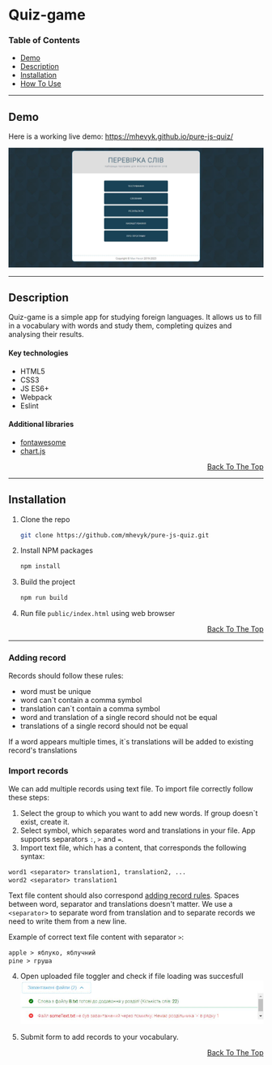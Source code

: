# Quiz-game

### Table of Contents

- [Demo](#demo)
- [Description](#description)
- [Installation](#installation)
- [How To Use](#how-to-use)

---

## Demo

Here is a working live demo: <a href="https://mhevyk.github.io/pure-js-quiz/" target="_blank">https://mhevyk.github.io/pure-js-quiz/

![Project Image](src/assets/docs/preview.jpg)

---

## Description

Quiz-game is a simple app for studying foreign languages. It allows us to fill in a vocabulary with words and study them, completing quizes and analysing their results.

#### Key technologies

- HTML5
- CSS3
- JS ES6+
- Webpack
- Eslint

#### Additional libraries

- <a href="https://fontawesome.com/" target="_blank">fontawesome</a>
- <a href="https://www.chartjs.org/docs/latest/" target="_blank">chart.js</a>

<p align="right">
<a href='#quiz-game'>Back To The Top</a>
</p>

---

## Installation

1. Clone the repo
   ```sh
   git clone https://github.com/mhevyk/pure-js-quiz.git
   ```
2. Install NPM packages
   ```sh
   npm install
   ```
3. Build the project
   ```sh
   npm run build
   ```
4. Run file `public/index.html` using web browser

<p align="right">
<a href='#quiz-game'>Back To The Top</a>
</p>

---

### Adding record

Records should follow these rules:
- word must be unique
- word can`t contain a comma symbol
- translation can`t contain a comma symbol
- word and translation of a single record should not be equal
- translations of a single record should not be equal

If a word appears multiple times, it`s translations will be added to existing record's translations

### Import records

We can add multiple records using text file. To import file correctly follow these steps:
1. Select the group to which you want to add new words. If group doesn`t exist, create it.
2. Select symbol, which separates word and translations in your file. App supports separators `:`, `>` and `=`.
3. Import text file, which has a content, that corresponds the following syntax:
```
word1 <separator> translation1, translation2, ...
word2 <separator> translation1
```

Text file content should also correspond [adding record rules](#adding-record). Spaces between word, separator and translations doesn't matter.
We use a `<separator>` to separate word from translation and to separate records we need to write them from a new line.

Example of correct text file content with separator `>`:
```
apple > яблуко, яблучний
pine > груша
```

4. Open uploaded file toggler and check if file loading was succesfull
![File upload example](src/assets/docs/uploaded-files-toggler.jpg)

5. Submit form to add records to your vocabulary.

<p align="right">
<a href='#quiz-game'>Back To The Top</a>
</p>